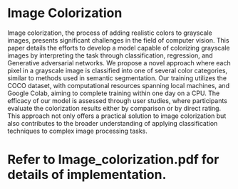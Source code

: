 # Image Colorization

Image colorization, the process of adding realistic colors to grayscale images, presents significant challenges in the field of computer vision. This paper details the efforts to develop a model capable of colorizing grayscale images by interpreting the task through classification, regression, and Generative adversarial networks. We propose a novel approach where each pixel in a grayscale image is classified into one of several color categories, similar to methods used in semantic segmentation. Our training utilizes the COCO dataset, with computational resources spanning local machines, and Google Colab, aiming to complete training within one day on a CPU. The efficacy of our model is assessed through user studies, where participants evaluate the colorization results either by comparison or by direct rating. This approach not only offers a practical solution to image colorization but also contributes to the broader understanding of applying classification techniques to complex image processing tasks.
# Refer to Image_colorization.pdf for details of implementation.
